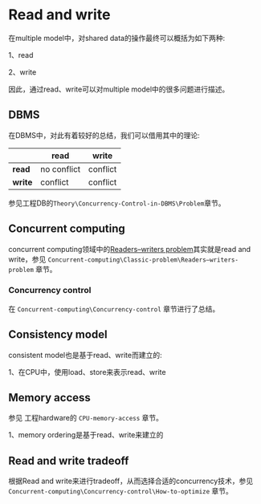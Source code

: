 # Read and write

在multiple model中，对shared data的操作最终可以概括为如下两种:

1、read

2、write

因此，通过read、write可以对multiple model中的很多问题进行描述。

## DBMS

在DBMS中，对此有着较好的总结，我们可以借用其中的理论:

|           | read        | write    |
| --------- | ----------- | -------- |
| **read**  | no conflict | conflict |
| **write** | conflict    | conflict |

参见工程DB的`Theory\Concurrency-Control-in-DBMS\Problem`章节。

## Concurrent computing

concurrent computing领域中的[Readers–writers problem](https://en.wikipedia.org/wiki/Readers%E2%80%93writers_problem)其实就是read and write，参见 `Concurrent-computing\Classic-problem\Readers–writers-problem` 章节。

### Concurrency control

在 `Concurrent-computing\Concurrency-control` 章节进行了总结。

## Consistency model

consistent model也是基于read、write而建立的:

1、在CPU中，使用load、store来表示read、write

## Memory access

参见 工程hardware的 `CPU-memory-access` 章节。

1、memory ordering是基于read、write来建立的

## Read and write tradeoff

根据Read and write来进行tradeoff，从而选择合适的concurrency技术，参见`Concurrent-computing\Concurrency-control\How-to-optimize` 章节。

